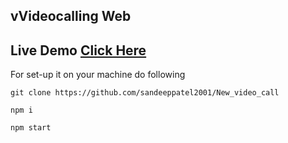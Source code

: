 ﻿## vVideocalling Web
## Live Demo [Click Here](https://sandeepcall.adaptable.app)
For set-up it on your machine do following
```
git clone https://github.com/sandeeppatel2001/New_video_call
```
```
npm i
```
```
npm start
```
